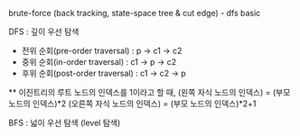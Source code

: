 brute-force (back tracking, state-space tree & cut edge) - dfs basic

DFS : 깊이 우선 탐색
- 전위 순회(pre-order traversal) : p -> c1 -> c2
- 중위 순회(in-order traversal) : c1 -> p -> c2
- 후위 순회(post-order traversal) : c1 -> c2 -> p 

** 이진트리의 루트 노드의 인덱스를 1이라고 할 때,
(왼쪽 자식 노드의 인덱스) = (부모 노드의 인덱스)*2
(오른쪽 자식 노드의 인덱스) = (부모 노드의 인덱스)*2+1

BFS : 넓이 우선 탐색 (level 탐색)